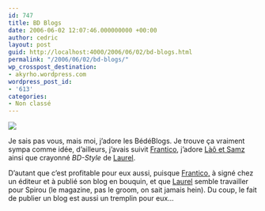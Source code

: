 ```yaml
---
id: 747
title: BD Blogs
date: 2006-06-02 12:07:46.000000000 +00:00
author: cedric
layout: post
guid: http://localhost:4000/2006/06/02/bd-blogs.html
permalink: "/2006/06/02/bd-blogs/"
wp_crosspost_destination:
- akyrho.wordpress.com
wordpress_post_id:
- '613'
categories:
- Non classé
---
```

![](/images/lo_et_samz.jpg)

Je sais pas vous, mais moi, j’adore les BédéBlogs. Je trouve ça vraiment sympa comme idée, d’ailleurs, j’avais suivit [Frantico](http://www.zanorg.com/frantico/), j’adore [Làô et Samz](http://loetsamz.blogspot.com/) ainsi que crayonné _BD-Style_ de [Laurel](http://www.bloglaurel.com/).

D’autant que c’est profitable pour eux aussi, puisque [Frantico,](http://www.zanorg.com/frantico/) à signé chez un éditeur et à publié son blog en bouquin, et que [Laurel](http://www.bloglaurel.com/) semble travailler pour Spirou (le magazine, pas le groom, on sait jamais hein). Du coup, le fait de publier un blog est aussi un tremplin pour eux…